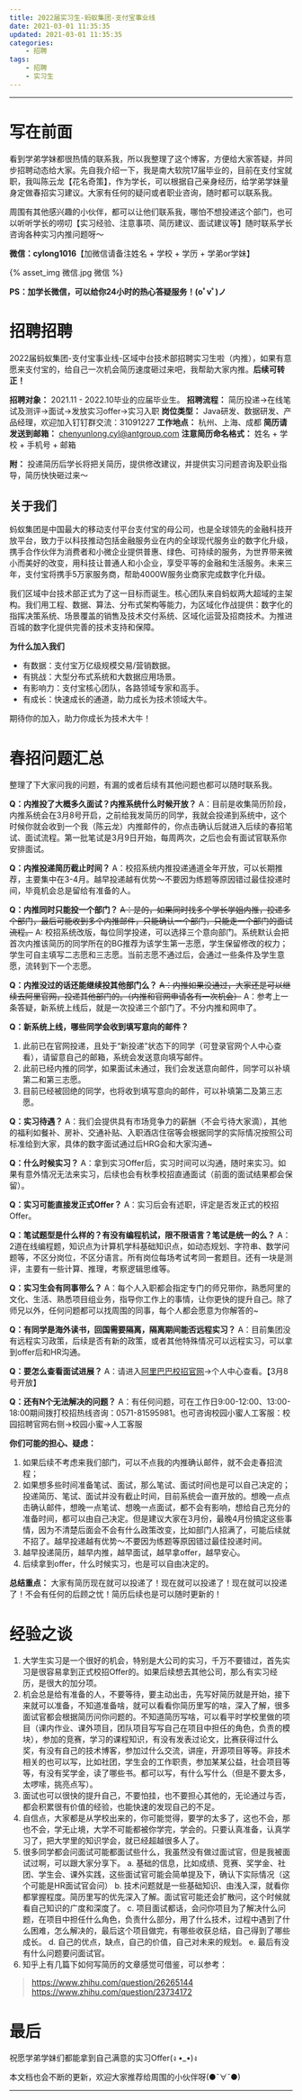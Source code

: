 ```yaml
---
title: 2022届实习生-蚂蚁集团-支付宝事业线
date: 2021-03-01 11:35:35
updated: 2021-03-01 11:35:35
categories:
    - 招聘
tags:
    - 招聘
    - 实习生
---
```

---

# 写在前面

看到学弟学妹都很热情的联系我，所以我整理了这个博客，方便给大家答疑，并同步招聘动态给大家。先自我介绍一下，我是南大软院17届毕业的，目前在支付宝就职，我叫陈云龙【花名奇策】，作为学长，可以根据自己亲身经历，给学弟学妹量身定做春招实习建议。大家有任何的疑问或者职业咨询，随时都可以联系我。

周围有其他感兴趣的小伙伴，都可以让他们联系我，哪怕不想投递这个部门，也可以听听学长的唠叨【实习经验、注意事项、简历建议、面试建议等】随时联系学长咨询各种实习内推问题呀～

**微信：cylong1016**【加微信请备注姓名 + 学校 + 学历 + 学弟or学妹】

{% asset_img 微信.jpg 微信 %}

**PS：加学长微信，可以给你24小时的热心答疑服务！(oﾟvﾟ)ノ**

# 招聘招聘

2022届蚂蚁集团-支付宝事业线-区域中台技术部招聘实习生啦（内推），如果有意愿来支付宝的，给自己一次机会简历速度砸过来吧，我帮助大家内推。**后续可转正！**

**招聘对象：** 2021.11 - 2022.10毕业的应届毕业生。
**招聘流程：** 简历投递->在线笔试及测评->面试->发放实习offer->实习入职
**岗位类型：** Java研发、数据研发、产品经理，欢迎加入钉钉群交流：31091227
**工作地点：** 杭州、上海、成都
**简历请发送到邮箱：** chenyunlong.cyl@antgroup.com
**注意简历命名格式：** 姓名 + 学校 + 手机号 + 邮箱

**附：** 投递简历后学长将把关简历，提供修改建议，并提供实习问题咨询及职业指导，简历快快砸过来～

<!-- more -->

## 关于我们

蚂蚁集团是中国最大的移动支付平台支付宝的母公司，也是全球领先的金融科技开放平台，致力于以科技推动包括金融服务业在内的全球现代服务业的数字化升级，携手合作伙伴为消费者和小微企业提供普惠、绿色、可持续的服务，为世界带来微小而美好的改变，用科技让普通人和小企业，享受平等的金融和生活服务。未来三年，支付宝将携手5万家服务商，帮助4000W服务业商家完成数字化升级。

我们区域中台技术部正式为了这一目标而诞生。核心团队来自蚂蚁两大超域的主架构。我们用工程、数据、算法、分布式架构等能力，为区域化作战提供：数字化的指挥决策系统、场景覆盖的销售及技术交付系统、区域化运营及招商技术。为推进百城的数字化提供完善的技术支持和保障。

**为什么加入我们**
* 有数据：支付宝万亿级规模交易/营销数据。
* 有挑战：大型分布式系统和大数据应用场景。
* 有影响力：支付宝核心团队，各路领域专家和高手。
* 有成长：快速成长的通道，助力成长为技术领域大牛。

期待你的加入，助力你成长为技术大牛！

# 春招问题汇总

整理了下大家问我的问题，有漏的或者后续有其他问题也都可以随时联系我。

**Q：内推投了大概多久面试？内推系统什么时候开放？**
A：目前是收集简历阶段，内推系统会在3月8号开启，之前给我发简历的同学，我就会投递到系统中，这个时候你就会收到一个我（陈云龙）内推邮件的，你点击确认后就进入后续的春招笔试、面试流程。第一批笔试是3月9日开始，每周两次，之后也会有面试官联系你安排面试。

**Q：内推投递简历截止时间？**
A：校招系统内推投递通道全年开放，可以长期推荐，主要集中在3-4月。越早投递越有优势～不要因为练题等原因错过最佳投递时间，毕竟机会总是留给有准备的人。

**Q：内推同时只能投一个部门？**
~~A：是的，如果同时找多个学长学姐内推，投递多个部门，最后可能收到多个内推邮件，只能确认一个部门，只能走一个部门的面试流程。~~
A: 校招系统改版，每位同学投递，可以选择三个意向部门。系统默认会把首次内推该简历的同学所在的BG推荐为该学生第一志愿，学生保留修改的权力；学生可自主填写二志愿和三志愿。当前志愿不通过后，会通过一些条件及学生意愿，流转到下一个志愿。

**Q：内推没过的话还能继续投其他部门么？**
~~A：内推如果没通过，大家还是可以继续去阿里官网，投递其他部门的。（内推和官网申请各有一次机会）~~
A：参考上一条答疑，新系统上线后，就是一次投递三个部门了。不分内推和网申了。

**Q：新系统上线，哪些同学会收到填写意向的邮件？**
1. 此前已在官网投递，且处于“新投递”状态下的同学（可登录官网个人中心查看），请留意自己的邮箱，系统会发送意向填写邮件。
2. 此前已经内推的同学，如果面试未通过，我们会发送意向邮件，同学可以补填第二和第三志愿。
3. 目前已经被回绝的同学，也将收到填写意向的邮件，可以补填第二及第三志愿。

**Q：实习待遇？**
A：我们会提供具有市场竞争力的薪酬（不会亏待大家滴），其他的福利如餐补、房补、交通补贴、入职酒店住宿等会根据同学的实际情况按照公司标准给到大家，具体的数字面试通过后HRG会和大家沟通~

**Q：什么时候实习？**
A：拿到实习Offer后，实习时间可以沟通，随时来实习。如果有意外情况无法来实习，后续也会有秋季校招直通面试（前面的面试结果都会保留）。

**Q：实习可能直接发正式Offer？**
A：实习后会有述职，评定是否发正式的校招Offer。

**Q：笔试题型是什么样的？有没有编程机试，限不限语言？笔试是统一的么？**
A：2道在线编程题，知识点为计算机学科基础知识点，如动态规划、字符串、数学问题等，不区分岗位，不区分语言。所有岗位每场考试考同一套题目。还有一块是测评，主要有一些计算、推理，考察逻辑思维等。

**Q：实习生会有同事带么？**
A：每个人入职都会指定专门的师兄带你，熟悉阿里的文化、生活、熟悉项目组业务，指导你工作上的事情，让你更快的提升自己。除了师兄以外，任何问题都可以找周围的同事，每个人都会愿意为你解答的~

**Q：有同学是海外读书，回国需要隔离，隔离期间能否远程实习？**
A：目前集团没有远程实习政策，后续是否有新的政策，或者其他特殊情况可以远程实习，可以拿到offer后和HR沟通。

**Q：要怎么查看面试进展？**
A：请进入[阿里巴巴校招官网][1]→个人中心查看。【3月8号开放】

**Q：还有N个无法解决的问题？**
A：有任何问题，可在工作日9:00-12:00、13:00-18:00期间拨打校招热线咨询：0571-81595981。也可咨询校园小蜜人工客服：校园招聘官网右侧→校园小蜜→人工客服

**你们可能的担心、疑虑：**

1. 如果后续不考虑来我们部门，可以不点我的内推确认邮件，就不会走春招流程；
2. 如果想多些时间准备笔试、面试，那么笔试、面试时间也是可以自己决定的；投递简历、笔试、面试并没有截止时间，目前系统会一直开放的。想晚一点点击确认邮件，想晚一点笔试、想晚一点面试，都不会有影响，想给自己充分的准备时间，都可以由自己决定。但是建议大家在3月份，最晚4月份搞定这些事情，因为不清楚后面会不会有什么政策改变，比如部门人招满了，可能后续就不招了。越早投递越有优势～不要因为练题等原因错过最佳投递时间。
4. 越早投递简历，越早内推，越早面试，越早拿offer，越早安心。
5. 后续拿到offer，什么时候实习，也是可以自由决定的。

**总结重点：** 大家有简历现在就可以投递了！现在就可以投递了！现在就可以投递了！不会有任何的后顾之忧！简历后续也是可以随时更新的！

# 经验之谈

1. 大学生实习是一个很好的机会，特别是大公司的实习，千万不要错过，首先实习是很容易拿到正式校招Offer的。如果后续想去其他公司，那么有实习经历，是很大的加分项。
2. 机会总是给有准备的人，不要等待，要主动出击，先写好简历就是开始，接下来就可以准备，不知道准备啥，就可以看看你简历里写的啥，深入了解，很多面试官都会根据简历问你问题的。不知道简历写啥，可以看平时学校里做的项目（课内作业、课外项目，团队项目写写自己在项目中担任的角色，负责的模块），参加的竞赛，学习的课程知识，有没有发表过论文，比赛获得过什么奖，有没有自己的技术博客，参加过什么交流，讲座，开源项目等等。非技术相关的也可以写，比如社团，学生会的工作职责，参加某某公益，社会项目等等，有没有奖学金，读了哪些书。都可以写，有什么写什么（但是不要太多，太啰嗦，挑亮点写）。
3. 面试也可以很快的提升自己，不要怕挂，也不要担心其他的，无论通过与否，都会积累很有价值的经验，也能快速的发现自己的不足。
4. 自信点，大家都是从学校出来的，你可能觉得，要学的太多了，这也不会，那也不会，学无止境，大学不可能都被你学完，学会的。只要认真准备，认真学习了，把大学里的知识学会，就已经超越很多人了。
5. 很多同学都会问面试可能都面试些什么，我虽然没有做过面试官，但是我被面试过啊，可以跟大家分享下。
    a. 基础的信息，比如成绩、竞赛、奖学金、社团、学生会、课外实践，这些面试官可能会简单提及下，确认下实际情况（这个可能是HR面试官会问）
    b. 技术问题就是一些基础知识、由浅入深，就看你都掌握程度。简历里写的优先深入了解。面试官可能还会扩散问，这个时候就看自己知识的广度和深度了。
    c. 项目面试都话，会问你项目为了解决什么问题，在项目中担任什么角色，负责什么部分，用了什么技术，过程中遇到了什么困难，怎么解决的，最后这个项目做完，有哪些收获总结，自己得到了哪些成长。
    d. 自己的优点，缺点，自己的价值，自己对未来的规划。
    e. 最后有没有什么问题要问面试官。
6. 知乎上有几篇下如何写简历的文章感觉可借鉴，可以参考：
> https://www.zhihu.com/question/26265144
> https://www.zhihu.com/question/23734172

# 最后

祝愿学弟学妹们都能拿到自己满意的实习Offer(ง •_•)ง

本文档也会不断的更新，欢迎大家推荐给周围的小伙伴呀(●ˇ∀ˇ●)

---

[1]: https://campus.alibaba.com/index.htm "阿里巴巴校招官网"
